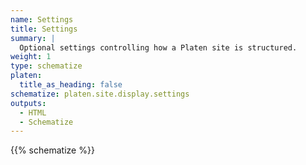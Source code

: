 ```yaml
---
name: Settings
title: Settings
summary: |
  Optional settings controlling how a Platen site is structured.
weight: 1
type: schematize
platen:
  title_as_heading: false
schematize: platen.site.display.settings
outputs:
  - HTML
  - Schematize
---
```


{{% schematize %}}
